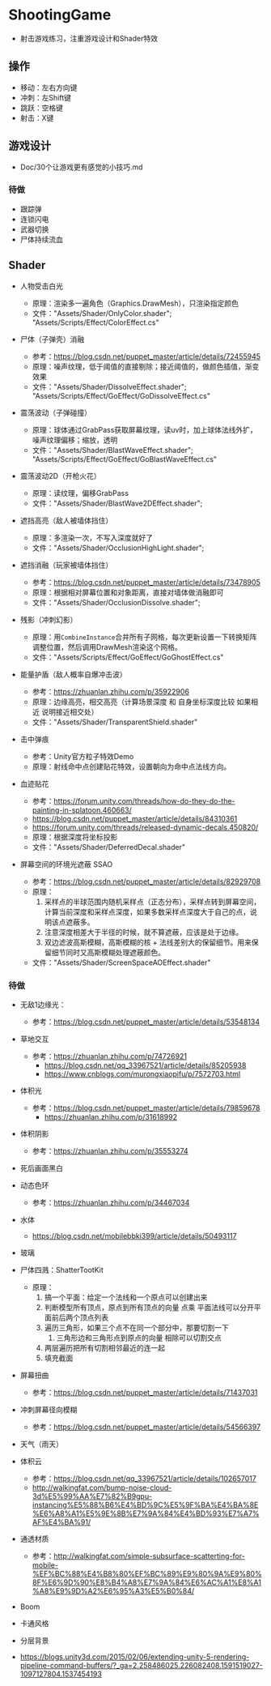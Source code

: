 # ShootingGame
- 射击游戏练习，注重游戏设计和Shader特效

## 操作

- 移动：左右方向键
- 冲刺：左Shift键
- 跳跃：空格键
- 射击：X键

## 游戏设计

- Doc/30个让游戏更有感觉的小技巧.md



### 待做

- 跟踪弹
- 连锁闪电
- 武器切换
- 尸体持续流血



## Shader

- 人物受击白光
  - 原理：渲染多一遍角色（Graphics.DrawMesh），只渲染指定颜色
  - 文件："Assets/Shader/OnlyColor.shader"; "Assets/Scripts/Effect/ColorEffect.cs"
- 尸体（子弹壳）消融
  - 参考：https://blog.csdn.net/puppet_master/article/details/72455945
  - 原理：噪声纹理，低于阈值的直接剔除；接近阈值的，做颜色插值，渐变效果
  - 文件："Assets/Shader/DissolveEffect.shader"; "Assets/Scripts/Effect/GoEffect/GoDissolveEffect.cs"
- 震荡波动（子弹碰撞）

  - 原理：球体通过GrabPass获取屏幕纹理，读uv时，加上球体法线外扩，噪声纹理偏移；缩放，透明
  - 文件："Assets/Shader/BlastWaveEffect.shader"; "Assets/Scripts/Effect/GoEffect/GoBlastWaveEffect.cs"
- 震荡波动2D（开枪火花）
  - 原理：读纹理，偏移GrabPass
  - 文件："Assets/Shader/BlastWave2DEffect.shader"; 
- 遮挡高亮（敌人被墙体挡住）
  - 原理：多渲染一次，不写入深度就好了
  - 文件："Assets/Shader/OcclusionHighLight.shader"; 
- 遮挡消融（玩家被墙体挡住）
  - 参考：https://blog.csdn.net/puppet_master/article/details/73478905
  - 原理：根据相对屏幕位置和对象距离，直接对墙体做消融即可
  - 文件："Assets/Shader/OcclusionDissolve.shader"; 
- 残影（冲刺幻影）
  - 原理：用`CombineInstance`合并所有子网格，每次更新设置一下转换矩阵调整位置，然后调用DrawMesh渲染这个网格。
  - 文件："Assets/Scripts/Effect/GoEffect/GoGhostEffect.cs"
- 能量护盾（敌人概率自爆冲击波）
  - 参考：https://zhuanlan.zhihu.com/p/35922906
  - 原理：边缘高亮，相交高亮（计算场景深度 和 自身坐标深度比较 如果相近 说明接近相交处）
  - 文件："Assets/Shader/TransparentShield.shader"
- 击中弹痕
  - 参考：Unity官方粒子特效Demo
  - 原理：射线命中点创建贴花特效，设置朝向为命中点法线方向。
- 血迹贴花
  - 参考：https://forum.unity.com/threads/how-do-they-do-the-painting-in-splatoon.460663/
  - https://blog.csdn.net/puppet_master/article/details/84310361
  - https://forum.unity.com/threads/released-dynamic-decals.450820/
  - 原理：根据深度将坐标投影
  - 文件："Assets/Shader/DeferredDecal.shader"
- 屏幕空间的环境光遮蔽 SSAO
  - 参考：https://blog.csdn.net/puppet_master/article/details/82929708
  - 原理：
    1. 采样点的半球范围内随机采样点（正态分布），采样点转到屏幕空间，计算当前深度和采样点深度，如果多数采样点深度大于自己的点，说明该点遮蔽多。
    2. 注意深度相差大于半径的时候，就不算遮蔽，应该是处于边缘。
    3. 双边滤波高斯模糊，高斯模糊的核 + 法线差别大的保留细节。用来保留细节同时又高斯模糊处理遮蔽颜色。
  - 文件："Assets/Shader/ScreenSpaceAOEffect.shader"

### 待做

- 无敌1边缘光：
  - 参考：https://blog.csdn.net/puppet_master/article/details/53548134
- 草地交互

  - 参考：https://zhuanlan.zhihu.com/p/74726921
    - https://blog.csdn.net/qq_33967521/article/details/85205938
    - https://www.cnblogs.com/murongxiaopifu/p/7572703.html
- 体积光

  - 参考：https://blog.csdn.net/puppet_master/article/details/79859678 
    - https://zhuanlan.zhihu.com/p/31618992
- 体积阴影

  - 参考：https://zhuanlan.zhihu.com/p/35553274
- 死后画面黑白
- 动态色环 
  - 参考：https://zhuanlan.zhihu.com/p/34467034
- 水体
  - https://blog.csdn.net/mobilebbki399/article/details/50493117
- 玻璃
- 尸体四溅：ShatterTootKit
  - 原理：
    1. 搞一个平面：给定一个法线和一个原点可以创建出来
    2. 判断模型所有顶点，原点到所有顶点的向量 点乘 平面法线可以分开平面前后两个顶点列表
    3. 遍历三角形，如果三个点不在同一个部分中，那要切割一下
       1. 三角形边和三角形点到原点的向量 相除可以切割交点
    4. 两层遍历把所有切割相邻最近的连一起
    5. 填充截面
- 屏幕扭曲
  - 参考：https://blog.csdn.net/puppet_master/article/details/71437031
- 冲刺屏幕径向模糊
  - 参考：https://blog.csdn.net/puppet_master/article/details/54566397
- 天气（雨天）
- 体积云
  - 参考：https://blog.csdn.net/qq_33967521/article/details/102657017
  - http://walkingfat.com/bump-noise-cloud-3d%E5%99%AA%E7%82%B9gpu-instancing%E5%88%B6%E4%BD%9C%E5%9F%BA%E4%BA%8E%E6%A8%A1%E5%9E%8B%E7%9A%84%E4%BD%93%E7%A7%AF%E4%BA%91/
- 通透材质
  - 参考：http://walkingfat.com/simple-subsurface-scatterting-for-mobile-%EF%BC%88%E4%B8%80%EF%BC%89%E9%80%9A%E9%80%8F%E6%9D%90%E8%B4%A8%E7%9A%84%E6%AC%A1%E8%A1%A8%E9%9D%A2%E6%95%A3%E5%B0%84/
- Boom
- 卡通风格
- 分层背景
- https://blogs.unity3d.com/2015/02/06/extending-unity-5-rendering-pipeline-command-buffers/?_ga=2.258486025.226082408.1591519027-1097127804.1537454193

